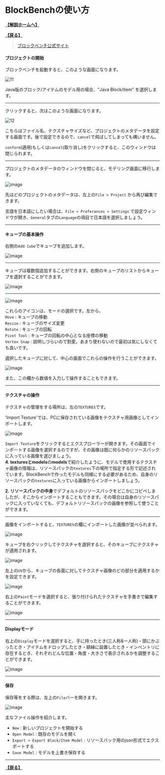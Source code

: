 # BlockBenchの使い方

**[【解説ホームへ】](https://github.com/Keeema-1/CustomModelBoss/blob/main/lectures/home.md)** 

**[【戻る】](https://github.com/Keeema-1/CustomModelBoss/blob/main/lectures/lecA.md)** 

> [ブロックベンチ公式サイト](https://www.blockbench.net/)

#### プロジェクトの開始

ブロックベンチを起動すると、このような画面になります。

![11](https://user-images.githubusercontent.com/92374693/159625950-3709f5a7-6e63-40e8-827e-8fc7cf281c37.png)

Java版のブロック/アイテムのモデル用の場合、"Java Block/Item" を選択します。

___

クリックすると、次はこのような画面になります。

![12](https://user-images.githubusercontent.com/92374693/159626196-f0e6bdac-c4e0-4511-bb35-7cada134bc24.png)

こちらはファイル名、テクスチャサイズなど、プロジェクトのメタデータを設定する画面です。後で設定できるので、`cancel`で飛ばしてしまっても構いません。  

`conform`(適用)もしくは`cancel`(取り消し)をクリックすると、このウィンドウは閉じられます。

___

プロジェクトのメタデータのウィンドウを閉じると、モデリング画面に移行します。

![image](https://user-images.githubusercontent.com/92374693/159626800-547ed28f-368e-441d-8a05-26fda2413315.png)

先ほどのプロジェクトのメタデータは、左上の`File > Project` から再び編集できます。

言語を日本語にしたい場合は、`File > Preferances > Settings` で設定ウィンドウが開き、`General`タブの`Language`の項目で日本語を選択しましょう。

___

#### キューブの基本操作

右側の`Add Cube`でキューブを追加します。

![image](https://github.com/Keeema-1/CustomModelEntity/blob/main/materials/14.gif)

___

キューブは複数個追加することができます。右側のキューブのリストからキューブを選択することができます。

![image](https://user-images.githubusercontent.com/92374693/159631280-865f68a3-1c69-48df-86cc-0413ac290986.png)

___

![image](https://user-images.githubusercontent.com/92374693/159628959-c27a1ede-8e79-4cb0-887c-1139d1d3b678.png)

これらのアイコンは、モードの選択です。左から、  
`Move` : キューブの移動  
`Resize` : キューブのサイズ変更  
`Rotate` : キューブの回転  
`Pivot Tool` : キューブの回転の中心となる座標の移動  
`Vertex Snap` : 説明しづらいので割愛。あまり使わないので最初は気にしなくても良いです。

選択したキューブに対して、中心の画面でこれらの操作を行うことができます。

![image](https://user-images.githubusercontent.com/92374693/159630688-7211cd96-18ab-4921-a44b-57a171796e9d.png)

また、この欄から数値を入力して操作することもできます。

___

#### テクスチャの操作

テクスチャの管理をする場所は、左の`TEXTURES`です。  

'Import Texture'では、PCに保存されている画像をテクスチャ用画像としてインポートします。

![image](https://user-images.githubusercontent.com/92374693/159632681-e3879913-301e-494c-98a3-ea0fc4a331f3.png)

`Import Texture`をクリックするとエクスプローラーが開きます。その画面でインポートする画像を選択するのですが、その画像は既に何らかのリソースパックに入っている画像を選びましょう。  
**4. texturesとmodels**の**models**で紹介したように、モデルで使用するテクスチャ画像の情報は、リソースパックの`textures`下の場所で指定する形で記述されています。BlockBenchで作ったモデルも同様にする必要があるため、自身のリソースパックの`textures`に入っている画像からインポートしましょう。

**2. リソースパックの中身**でデフォルトのリソースパックをどこかにコピペしましたが、そこからインポートすることもできます。その場合は自身のリソースパックに入っていなくても、デフォルトリソースパックの画像を参照して使うことができます。

___

画像をインポートすると、`TEXTURES`の欄にインポートした画像が並べられます。

![image](https://user-images.githubusercontent.com/92374693/159637727-0f0601f8-5396-4acf-83a2-c218a5c46aa6.png)

キューブを右クリックしてテクスチャを選択すると、そのキューブにテクスチャが適用されます。

![image](https://user-images.githubusercontent.com/92374693/159637787-6f0d04f8-7658-481b-837c-6b8192414374.png)

左上の`UV`から、キューブの各面に対してテクスチャ画像のどの部分を適用するかを設定できます。

![image](https://user-images.githubusercontent.com/92374693/159637844-897c0202-2b44-4801-ad53-f221dc739502.png)

右上の`Paint`モードを選択すると、張り付けられたテクスチャを手書きで編集することができます。

![image](https://user-images.githubusercontent.com/92374693/159638937-a3ef316f-6116-460c-bb13-003a35068c21.png)

___

#### Displayモード

右上の`Display`モードを選択すると、手に持ったとき(三人称&一人称)・頭にかぶったとき・アイテムをドロップしたとき・額縁に設置したとき・インベントリに存在するとき、それぞれどんな位置・角度・大きさで表示されるかを調整することができます。

![image](https://user-images.githubusercontent.com/92374693/159639065-9a4dd8c8-4b60-4f16-8ea1-34dbd2bd97ba.png)

___

#### 保存

保存等をする際は、左上の`File`バーを開きます。

![image](https://user-images.githubusercontent.com/92374693/159639890-d14f2448-a8cb-46c9-8887-36305f15d091.png)

主なファイル操作を紹介します。

 - `New` : 新しいプロジェクトを開始する
 - `Open Model` : 既存のモデルを開く
 - `Export > Export Block/Item Model` : リソースパック用のjson形式でエクスポートする
 - `Save Model` : モデルを上書き保存する

___

**[【戻る】](https://github.com/Keeema-1/CustomModelBoss/blob/main/lectures/lecA.md)** 
